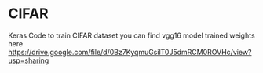 # CIFAR
Keras Code to train CIFAR dataset 
you can find vgg16 model trained weights here https://drive.google.com/file/d/0Bz7KyqmuGsilT0J5dmRCM0ROVHc/view?usp=sharing
